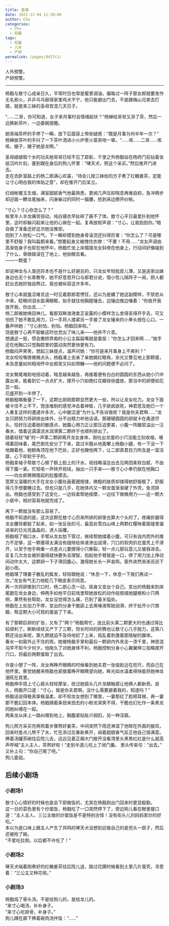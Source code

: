 ```yaml
---
title: 盈满
date: 2021-12-04 11:30:00
author: Cho
categories: 
  - Cho
  - 短篇
tags: 
  - 短篇
  - 人外
  - 产卵
permalink: /pages/9437c1/
---
```


人外预警。  
产卵预警。

---

杨戬与敖寸心成亲日久，平常时日也常是蜜里调油，偏每过一阵子那女郎就要发作无名邪火，乒乒乓乓砸得家里鸡犬不宁，他只能避出门去，不是跟梅山兄弟去打猎，就是来三妹的圣母宫混几天日子。

“……二哥，你可知道，女子来月事时会情绪起伏？”杨婵给哥哥又添了茶，然后一边换新茶叶，一边委婉提醒。  
<!-- more -->
她哥端茶杯的手停了一瞬，放下后面容上带些疑惑：“既是月事为何半年一次？”  
杨婵放茶叶的手抖了一下茶叶洒进小火炉里火苗突地一窜。“……咳……二哥……咳咳，嫂子，嫂子她是龙啊。”

圣母娘娘取个水的功夫她哥哥已经不见了踪影，千里之外杨戬站在杨府门前拈着张纸沉吟片刻，塞到跟在身后的狗儿怀里：“哮天犬，照这个采买。”然后推开门进去。  
走在去卧室路上的杨二郎满心欢喜，“待会儿按三妹给的方子煮了红糖姜茶，定能让寸心明白我的体贴之意”，却在推开门后呆立。

红绡帐暖玉生烟，满室甜腻香气他最熟悉，更闻几声压抑喘息再难自抑，急冲两步却迎面一鞭龙尾抽来，闪身躲过的同时一猫腰，抢到床边撩开纱帐。

“寸心？寸心你怎么了？”  
帐里半人半龙痛苦扭动，纯白寝衣早扯碎了蔽不了体。敖寸心平日最爱扑到他怀里，这时却躲闪起来让他的心揪在一起。复再放软声调：“寸心，让我抱抱你。”暗自做了准备还好这次她没推拒。  
抱到了人他松一口气，下一瞬却摸到她身骨滚烫还抖得厉害：“你怎么了？可是哪里不舒服？我叫扁鹊来看。”想要起身又被拽住衣襟：“不要！不用……”龙女声调由高渐低身子也软在他怀中，杨戬忙坐上床榻搂龙女斜倚在他身上，行动间好像碰到了什么，骨碌碌滚在了地上，他抬眼去看。  
——一颗蛋？

却说神龙与人类迥异本也不是什么好避忌的，只龙女年轻脸皮儿薄，又是逃家出嫁身边也无个长辈教导，她不好意思开口与郎君分说，借小性儿隔阵子一闹，把人都赶出去她好独自熬过，竟也被纵容这许多年。

敖寸心本就羞涩难言这一时见着那郎君愣怔，还以为是嫌了她这副模样，不禁悲从中来，眨眼间泪水盈满眼眶，抬手就往他胸膛锤去，边锤边推边嚷着：“你放开我放开我，你出去……”  
杨二郎被她唤回神儿，看那双眸潋滟柔芷呈露的小模样怎么舍得丢得开手去，可又怕伤了她不敢乱用力，只一手将人搂紧另一手接了龙女锤来的小拳头按在心口，一叠声哄她：“寸心别怕，别怕。杨戬回来啦。”  
饶是敖寸心再不聪敏这时也觉出了味儿来——他并不介意。  
想通这一层，惯会撒娇弄痴的小公主扁扁嘴就是委屈：“你怎么才回来啊……”她手还在他胸口只觉胸腔里的震动突然更快更有力。  
杨戬闷声笑笑，想起三妹提点，温声问她：“你可是来月事身上不爽利？”  
龙女咬咬嘴唇微微点头，杨戬凑上去亲了亲她嫣红眼角，余光又瞥见地上那颗蛋，未及思量如何相询怀中女郎突又抖如筛糠——他的问题便不必问了。

龙女臀尾难耐地扭动着，喘息越来越急，再接着便有白白的圆圆的东西从她小穴中露出来，能看到它一点点扩大，撑开小穴如艳红花瓣徐徐盛放，那当中的卵便如花蕊一般。  
花盛开到一半停了。  
杨戬粗略衡量了一下，这颗比刚刚那颗显然更大一些，所以让龙女吃力。龙女下面被卡住不上不下，饱涨难耐的感觉冲击着神智，几乎欲疯欲死，神君思及她已一个人重复这样的遭遇许多次，心中酸涩道“为什么不告诉我呢？我是你夫君啊……”龙女只顾努力将卵排出体外，分不出精力听他话语，那硬硬圆圆的卵就卡在甬道尽头，恰好压迫着她的敏感点，她腹心用力正让那压迫更甚，小腹一阵酸软溢出一汪春水，借着这潺潺流水润滑第二颗终于也顺利排出了。  
随着轻轻“啵”的一声第二颗卵离开龙女身体，刚吐出龙蛋的小穴没能立刻收缩，嗫嚅着回味着，尾巴倒先安分了下来，盘过半圈从地面攀上杨戬小腿，有一下没一下地蹭着他，她额角顶在他下巴处，正好也蹭他两下，让二郎真君目力所及是一室淫靡，心下却软乎乎的。  
杨戬拿袖子帮敖寸心擦了额上脸上的汗水，视线略溜达出去见两团柔软白腻，不由得下腹一紧。忙轻咳一声转开视线，抽出一只手来——敖寸心小拳仍放在他胸口——向女郎微微隆起的肚腹摸去。  
宽厚又温暖的大手在龙女小腹处画着圈按揉，微粗的肤质却揉得她舒服极了，舒服得几乎想要睡过去。但也只是几乎，在她体内又一颗龙蛋渐渐硬了外壳，急须排出。杨戬也感受到了这变化，一边轻柔帮她按摩，一边往下微微用力——这一颗大小居中，相对容易地就完成了。

再下一颗就没有那么容易了。  
杨戬不知道的是，这次这颗在敖寸心历来所排的卵里也算大个头的了。疼痛折磨得龙女腰背都挺了起来，如一张反张的弓，最高处雪白山峰上两颗红樱映着窗缝里漏进来的日光亮晶晶的，诱人採攫。  
杨戬咽了咽口水，手臂从龙女肋下穿过，继续帮她揉着小腹，可只有自内而外的推力不足够，这一颗塞得太满没有缝隙给体液渗出润滑，穴口的软肉扒在蛋壳上不滑开，以至于他手稍重一点差点儿要撑得小穴撕裂，轻一点儿那玩意儿又被吞进去。反复几次龙女被折磨得就快要失去理智，抱起他手臂就是一口，停了用力加上挣动间动作太大，这颗卵一下子滑回腹心，激得她长长一声哀鸣，窗外突然淅淅沥沥下起小雨。  
杨戬理了理妻子散乱的鬓发，轻轻跟她说：“休息一下，休息一下我们再试一次。”龙女有气无力地眨几下眼皮表示同意。  
再一次将卵推到穴口时，杨二郎心念一动，摇身又变出个自己。变出的杨戬来到床尾跪在龙女身边，伸两手如他平日前戏里帮她放松的动作般按揉她腿根和小穴两侧，果然有些帮助，龙女没觉得怎么痛，已到了最关隘处。  
杨戬在上处加力不停，变出的分身干脆舔上去用唾液帮她润滑，终于扯开小穴唇瓣，帮这颗大小可观的蛋诞了下来。

有了那颗巨卵的扩张，又有了“两个”杨戬帮忙，连比前头第二颗更大的也通过得比较顺利了。断断续续又产下了三颗，但长时间的折腾也让敖寸心几乎脱力，这第八颗还没出来呢，第九颗就迫不及待地赶了上来，捣乱着刺激着那隐秘的腺体。  
春水一如窗外止不住的雨，她被杨戬手掌和最后一颗卵内外夹击一溃千里，神思混沌早不知今夕何夕。怕拖久了对她身体不利，杨戬控制分身小心翼翼伸三指略撑开穴口，将最后两颗蛋取了出去。

许是小憩了一阵，龙女再睁开眼睛的时候看到她夫君一张俊脸近在咫尺，而自己在他怀里。察觉她醒来杨戬也紧接着睁开眼睛望向她，眸光如水温柔得快能将她神龙溺死在其里。  
杨戬伸手搭上寸心肩头轻轻摩挲，抚过她肩头几片龙鳞触感让他俩人都新奇。良久，杨戬开口道：“寸心，我是你夫君啊。没什么需要避着我的，知道吗？”  
杨戬话说得极真挚极温柔，却不知龙女想到了哪里，一霎那红了脸颊耳根，再一霎那干脆幻回本体。杨戬拥着条扭来扭去的小粉龙哭笑不得，干脆也幻化作一条黑龙同她纠缠在一起。  
两条龙从床上一路纠缠到地上，胸腹紧贴趾爪相扣，另一种淫靡。

狗儿照方采买完再照着步骤熬好姜茶，中间突然下雨还淋湿了他晾在外面的披风，回来时差点儿熬干了水，忙在添过后重新煮开，闻着甜甜香气反正他自己很满意。  
捧着汤罐茶碗往后院儿去，远远见着正厢大门敞开没看清里头黑黑红红是什么就高声呼喊“主人主人，茶熬好啦！”走到半道儿吃上了闭门羹。
里头传来句：“出去。”  
又补上句：“你自己喝了吧。”  
狗儿委屈。

## 后续小剧场

### 小剧场1

敖寸心心情好的时候也是会下厨做饭的，尤其在杨戬刚出门回来时更显殷勤。  
这一日的菜色里有个炒蛋饭，杨戬吃了一口突然停下了，旁边狗儿看在眼里接口道：“主人主人，三公主做的炒蛋饭是不是特别古怪！没有街头儿刘妈妈家炒的好吃。”  
本以为是口味上跟主人产生了共鸣的哮天犬没想到迎接自己的是兜头一扇子，然后还被抢了碗。  
“不爱吃拉倒。以后都不许吃了！”

### 小剧场2

哮天犬端着刚煮好的红糖姜茶往后院儿送，路过花圃时候看到土里几片蛋壳，寻思着：“三公主又种花啦。”

### 小剧场3

杨戬炖了骨头汤。不是给狗儿的，是给龙儿的。  
“来寸心喝汤，补补身子。  
“来寸心吃排骨，补身子。”  
狗儿蹲在廊下捧着碗肉汤拌饭：“……”
